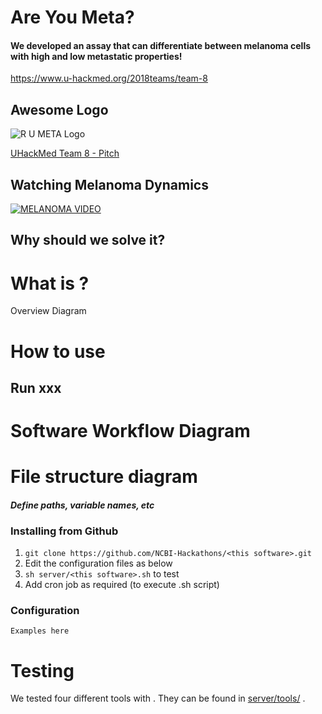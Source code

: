 # Are You Meta? 

#### We developed an assay that can differentiate between melanoma cells with high and low metastatic properties!

https://www.u-hackmed.org/2018teams/team-8

## Awesome Logo

![R U META Logo](https://i.imgur.com/mQ2mYQU.png)

[UHackMed Team 8 - Pitch](https://drive.google.com/open?id=13azk4OOLj6jfrHkqbWzMNEnZKWH5yre-ZIDeknvcuvI)
 
## Watching Melanoma Dynamics

[![MELANOMA VIDEO](http://img.youtube.com/vi/znIrWNc_i2s/0.jpg)](http://www.youtube.com/watch?v=znIrWNc_i2s "Test")

## 

## Why should we solve it?

# What is <this software>?

Overview Diagram

# How to use <this software>

## Run xxx

# Software Workflow Diagram

# File structure diagram 
#### _Define paths, variable names, etc_

### Installing <this software> from Github

1. `git clone https://github.com/NCBI-Hackathons/<this software>.git`
2. Edit the configuration files as below
3. `sh server/<this software>.sh` to test
4. Add cron job as required (to execute <this software>.sh script)

### Configuration

```Examples here```

# Testing

We tested four different tools with <this software>. They can be found in [server/tools/](server/tools/) . 

  

